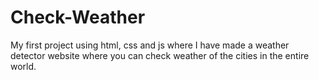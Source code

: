 # Check-Weather
My first project using html, css and js where I have made a weather detector website where you can check weather of the cities in the entire world.
